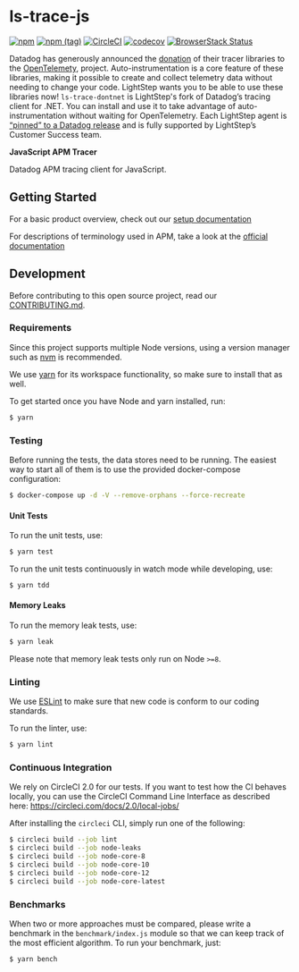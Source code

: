 # ls-trace-js

[![npm](https://img.shields.io/npm/v/ls-trace.svg?colorB=blue)](https://www.npmjs.com/package/ls-trace)
[![npm (tag)](https://img.shields.io/npm/v/ls-trace/dev.svg)](https://www.npmjs.com/package/ls-trace/v/dev)
[![CircleCI](https://circleci.com/gh/lightstep/ls-trace-js.svg?style=shield)](https://circleci.com/gh/lightstep/ls-trace-js)
[![codecov](https://codecov.io/gh/lightstep/ls-trace-js/branch/master/graph/badge.svg)](https://codecov.io/gh/lightstep/ls-trace-js)
[![BrowserStack Status](https://automate.browserstack.com/badge.svg?badge_key=TU95QWlIQXhOcGw2YkdvVGpSYkNLK2QveGlwbmRYc3FSVFRtMUcza3hhQT0tLWErRVVDMFMvWnVIU3p5OE9ZSFJWeXc9PQ==--f63f623010664e0a1776325aefd8d119362f31d4)](https://automate.browserstack.com/public-build/TU95QWlIQXhOcGw2YkdvVGpSYkNLK2QveGlwbmRYc3FSVFRtMUcza3hhQT0tLWErRVVDMFMvWnVIU3p5OE9ZSFJWeXc9PQ==--f63f623010664e0a1776325aefd8d119362f31d4)

Datadog has generously announced the [donation](https://www.datadoghq.com/blog/opentelemetry-instrumentation) of their tracer libraries to the [OpenTelemety](https://opentelemetry.io/), project. Auto-instrumentation is a core feature of these libraries, making it possible to create and collect telemetry data without needing to change your code. LightStep wants you to be able to use these libraries now! `ls-trace-dontnet` is LightStep's fork of Datadog’s tracing client for .NET. You can install and use it to take advantage of auto-instrumentation without waiting for OpenTelemetry. Each LightStep agent is [“pinned” to a Datadog release](#versioning) and is fully supported by LightStep’s Customer Success team.

**JavaScript APM Tracer**

Datadog APM tracing client for JavaScript.

## Getting Started

For a basic product overview, check out our [setup documentation](https://docs.lightstep.com/docs/nodejs-auto-instrumentation)

For descriptions of terminology used in APM, take a look at the [official documentation](https://docs.lightstep.com/docs/understand-distributed-tracing)

## Development

Before contributing to this open source project, read our [CONTRIBUTING.md](https://github.com/lightstep/ls-trace-js/blob/master/CONTRIBUTING.md).

### Requirements

Since this project supports multiple Node versions, using a version
manager such as [nvm](https://github.com/creationix/nvm) is recommended.

We use [yarn](https://yarnpkg.com/) for its workspace functionality, so make sure to install that as well.

To get started once you have Node and yarn installed, run:

```sh
$ yarn
```

### Testing

Before running the tests, the data stores need to be running.
The easiest way to start all of them is to use the provided
docker-compose configuration:

```sh
$ docker-compose up -d -V --remove-orphans --force-recreate
```

#### Unit Tests

To run the unit tests, use:

```sh
$ yarn test
```

To run the unit tests continuously in watch mode while developing, use:

```sh
$ yarn tdd
```

#### Memory Leaks

To run the memory leak tests, use:

```sh
$ yarn leak
```

Please note that memory leak tests only run on Node `>=8`.

### Linting

We use [ESLint](https://eslint.org) to make sure that new code is
conform to our coding standards.

To run the linter, use:

```sh
$ yarn lint
```

### Continuous Integration

We rely on CircleCI 2.0 for our tests. If you want to test how the CI behaves
locally, you can use the CircleCI Command Line Interface as described here:
https://circleci.com/docs/2.0/local-jobs/

After installing the `circleci` CLI, simply run one of the following:

```sh
$ circleci build --job lint
$ circleci build --job node-leaks
$ circleci build --job node-core-8
$ circleci build --job node-core-10
$ circleci build --job node-core-12
$ circleci build --job node-core-latest
```

### Benchmarks

When two or more approaches must be compared, please write a benchmark
in the `benchmark/index.js` module so that we can keep track of the
most efficient algorithm. To run your benchmark, just:

```sh
$ yarn bench
```
